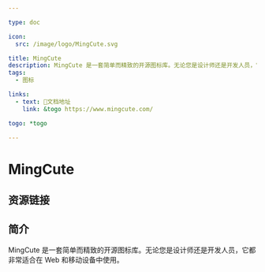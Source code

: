 ```yaml
---

type: doc

icon:
  src: /image/logo/MingCute.svg

title: MingCute
description: MingCute 是一套简单而精致的开源图标库。无论您是设计师还是开发人员，它都非常适合在 Web 和移动设备中使用。
tags:
  - 图标

links:
  - text: 📖文档地址
    link: &togo https://www.mingcute.com/

togo: *togo

---
```


<ShowLogo />

# MingCute

<ShowTags />

<ShowBreadcrumb />

## 资源链接

<ShowLinks />

## 简介

MingCute 是一套简单而精致的开源图标库。无论您是设计师还是开发人员，它都非常适合在 Web 和移动设备中使用。
